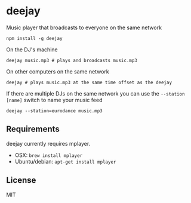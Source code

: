 # deejay

Music player that broadcasts to everyone on the same network

```
npm install -g deejay
```

On the DJ's machine

```
deejay music.mp3 # plays and broadcasts music.mp3
```

On other computers on the same network

```
deejay # plays music.mp3 at the same time offset as the deejay
```

If there are multiple DJs on the same network you can use the `--station [name]` switch to name your music feed

```
deejay --station=eurodance music.mp3
```

## Requirements

deejay currently requires mplayer.

* OSX: `brew install mplayer`
* Ubuntu/debian: `apt-get install mplayer`

## License

MIT
